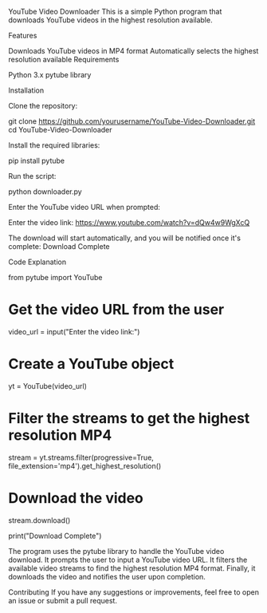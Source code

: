 YouTube Video Downloader
This is a simple Python program that downloads YouTube videos in the highest resolution available.

Features

Downloads YouTube videos in MP4 format
Automatically selects the highest resolution available
Requirements

Python 3.x
pytube library

Installation

Clone the repository:

git clone https://github.com/yourusername/YouTube-Video-Downloader.git
cd YouTube-Video-Downloader

Install the required libraries:

pip install pytube


Run the script:

python downloader.py

Enter the YouTube video URL when prompted:

Enter the video link: https://www.youtube.com/watch?v=dQw4w9WgXcQ

The download will start automatically, and you will be notified once it's complete:
Download Complete


Code Explanation




from pytube import YouTube

# Get the video URL from the user
video_url = input("Enter the video link:")

# Create a YouTube object
yt = YouTube(video_url)

# Filter the streams to get the highest resolution MP4
stream = yt.streams.filter(progressive=True, file_extension='mp4').get_highest_resolution()

# Download the video
stream.download()

print("Download Complete")



The program uses the pytube library to handle the YouTube video download.
It prompts the user to input a YouTube video URL.
It filters the available video streams to find the highest resolution MP4 format.
Finally, it downloads the video and notifies the user upon completion.


Contributing
If you have any suggestions or improvements, feel free to open an issue or submit a pull request.

